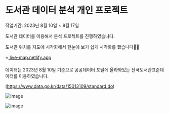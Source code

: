 # 도서관 데이터 분석 개인 프로젝트
작업기간: 2023년 8월 10일 ~ 8월 17일

도서관 데이터를 이용해서 분석 프로젝트를 진행하였습니다.





도서관 위치를 지도에 시각화해서 한눈에 보기 쉽게 시각화를 했습니다🙆‍♂️

⭐[ live-map.netlify.app](https://live-map.netlify.app/)

데이터는 2023년 8월 10일 기준으로 공공데이터 포털에 올라와있는 전국도서관표준데이터를 이용하였습니다.

(https://www.data.go.kr/data/15013109/standard.do)




![image](https://github.com/dev-hw/SeSAC-live_map/assets/97337582/a00586bc-c2b0-4c85-b3b7-2fe2258aa8c5)

![image](https://github.com/dev-hw/SeSAC-live_map/assets/97337582/4ec50c36-b7ee-4a07-8598-e131527455e0)


